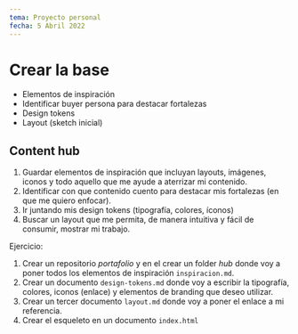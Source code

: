 ```yaml
---
tema: Proyecto personal
fecha: 5 Abril 2022
---
```


# Crear la base

* Elementos de inspiración
* Identificar buyer persona para destacar fortalezas
* Design tokens
* Layout (sketch inicial)

## Content hub

1. Guardar elementos de inspiración que incluyan layouts, imágenes, iconos y todo aquello que me ayude a aterrizar mi contenido.
2. Identificar con que contenido cuento para destacar mis fortalezas (en que me quiero enfocar).
3. Ir juntando mis design tokens (tipografía, colores, íconos)
4. Buscar un layout que me permita, de manera intuitiva y fácil de consumir, mostrar mi trabajo.

Ejercicio:

1. Crear un repositorio *portafolio* y en el crear un folder *hub* donde voy a poner todos los elementos de inspiración `inspiracion.md`.
2. Crear un documento `design-tokens.md` donde voy a escribir la tipografía, colores, iconos (enlace) y elementos de branding que deseo utilizar.
3. Crear un tercer documento `layout.md` donde voy a poner el enlace a mi referencia.
4. Crear el esqueleto en un documento `index.html`
